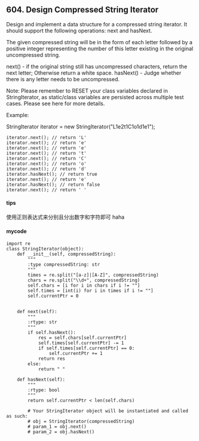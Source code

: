 ## 604. Design Compressed String Iterator

Design and implement a data structure for a compressed string iterator. It should support the following operations: next and hasNext.

The given compressed string will be in the form of each letter followed by a positive integer representing the number of this letter existing in the original uncompressed string.

next() - if the original string still has uncompressed characters, return the next letter; Otherwise return a white space.
hasNext() - Judge whether there is any letter needs to be uncompressed.

Note:
Please remember to RESET your class variables declared in StringIterator, as static/class variables are persisted across multiple test cases. Please see here for more details.

Example:

StringIterator iterator = new StringIterator("L1e2t1C1o1d1e1");


```
iterator.next(); // return 'L'
iterator.next(); // return 'e'
iterator.next(); // return 'e'
iterator.next(); // return 't'
iterator.next(); // return 'C'
iterator.next(); // return 'o'
iterator.next(); // return 'd'
iterator.hasNext(); // return true
iterator.next(); // return 'e'
iterator.hasNext(); // return false
iterator.next(); // return ' '
```

#### tips
使用正则表达式来分别且分出数字和字符即可 haha
#### mycode
```
import re
class StringIterator(object):
    def __init__(self, compressedString):
        """
        :type compressedString: str
        """
        times = re.split("[a-z]|[A-Z]", compressedString)
        chars = re.split("\\d+", compressedString)
        self.chars = [i for i in chars if i != ""]
        self.times = [int(i) for i in times if i != ""]
        self.currentPtr = 0


    def next(self):
        """
        :rtype: str
        """
        if self.hasNext():
            res = self.chars[self.currentPtr]
            self.times[self.currentPtr] -= 1
            if self.times[self.currentPtr] == 0:
                self.currentPtr += 1
            return res
        else:
            return " "

    def hasNext(self):
        """
        :rtype: bool
        """
        return self.currentPtr < len(self.chars)

        # Your StringIterator object will be instantiated and called as such:
        # obj = StringIterator(compressedString)
        # param_1 = obj.next()
        # param_2 = obj.hasNext()
```
